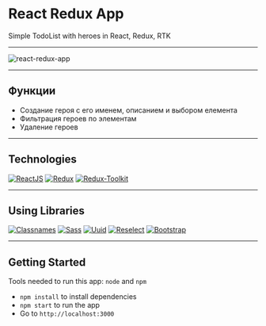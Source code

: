 # React Redux App
Simple TodoList with heroes in React, Redux, RTK


<hr>

![react-redux-app](https://github.com/ITmTm/react-redux-app/assets/98873757/2990eac3-16ba-4c34-8e7d-4a98920b0f83)

<hr>

## Функции
* Создание героя с его именем, описанием и выбором елемента
* Фильтрация героев по элементам
* Удаление героев

<hr>

## Technologies
[![ReactJS](https://img.shields.io/badge/React-20232A?style=for-the-badge&logo=react&logoColor=61DAFB)](https://reactjs.org)
[![Redux](https://img.shields.io/badge/Redux-593D88?style=for-the-badge&logo=redux&logoColor=white)](https://redux.js.org)
[![Redux-Toolkit](https://img.shields.io/badge/Redux%20Toolkit-%23593d88?style=for-the-badge&logo=redux
)](https://redux-toolkit.js.org/)

<hr>

## Using Libraries
[![Classnames](https://img.shields.io/badge/classnames-%23159957?style=for-the-badge&logo=Classnames
)](https://jedwatson.github.io/classnames//)
[![Sass](https://img.shields.io/badge/sass(scss)-%23bf4080?style=for-the-badge&logo=sass
)](https://sass-lang.com/)
[![Uuid](https://img.shields.io/badge/uuid-black?style=for-the-badge&logo=uuid
)](https://github.com/uuidjs/uuid)
[![Reselect](https://img.shields.io/badge/reselect-yellow?style=for-the-badge&logo=reselect
)](https://github.com/reduxjs/reselect)
[![Bootstrap](https://img.shields.io/badge/bootstrap-%23712cf9?style=for-the-badge&logo=bootstrap
)](https://getbootstrap.com/)

<hr>

## Getting Started
Tools needed to run this app: `node` and `npm`

- `npm install` to install dependencies
- `npm start` to run the app
- Go to `http://localhost:3000`
